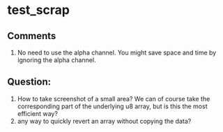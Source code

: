 # test_scrap

## Comments 

1. No need to use the alpha channel. You might save space and time by ignoring the alpha channel.

## Question:
1. How to take screenshot of a small area? We can of course take the corresponding part of the underlying u8 array, but is this the most efficient way? 
3. any way to quickly revert an array without copying the data?  
